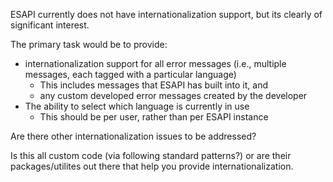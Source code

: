 ESAPI currently does not have internationalization support, but its
clearly of significant interest.

The primary task would be to provide:

  - internationalization support for all error messages (i.e., multiple
    messages, each tagged with a particular language)
      - This includes messages that ESAPI has built into it, and
      - any custom developed error messages created by the developer
  - The ability to select which language is currently in use
      - This should be per user, rather than per ESAPI instance

Are there other internationalization issues to be addressed?

Is this all custom code (via following standard patterns?) or are their
packages/utilites out there that help you provide internationalization.